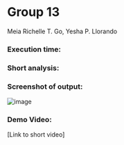 # Group 13
Meia Richelle T. Go, Yesha P. Llorando

### Execution time:

### Short analysis:


### Screenshot of output:

![image](https://github.com/user-attachments/assets/19aa7429-b140-4c66-9c3a-08600d6f8970)


### Demo Video:
[Link to short video]
